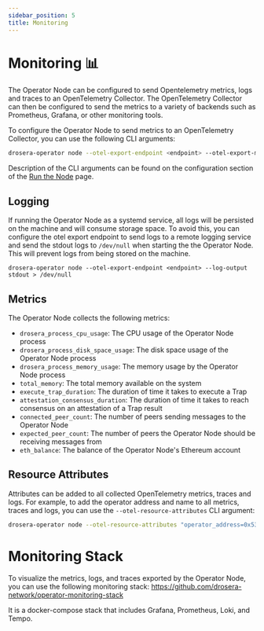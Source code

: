```yaml
---
sidebar_position: 5
title: Monitoring
---
```


# Monitoring 📊

The Operator Node can be configured to send Opentelemetry metrics, logs and traces to an OpenTelemetry Collector. The OpenTelemetry Collector can then be configured to send the metrics to a variety of backends such as Prometheus, Grafana, or other monitoring tools.

To configure the Operator Node to send metrics to an OpenTelemetry Collector, you can use the following CLI arguments:

```bash
drosera-operator node --otel-export-endpoint <endpoint> --otel-export-metadata <metadata> --otel-resource-attributes <attributes>
```

Description of the CLI arguments can be found on the configuration section of the [Run the Node](/operators/run-operator#configuration) page.

## Logging

If running the Operator Node as a systemd service, all logs will be persisted on the machine and will consume storage space. To avoid this, you can configure the otel export endpoint to send logs to a remote logging service and send the stdout logs to `/dev/null` when starting the the Operator Node. This will prevent logs from being stored on the machine.

```
drosera-operator node --otel-export-endpoint <endpoint> --log-output stdout > /dev/null
```

## Metrics

The Operator Node collects the following metrics:

- `drosera_process_cpu_usage`: The CPU usage of the Operator Node process
- `drosera_process_disk_space_usage`: The disk space usage of the Operator Node process
- `drosera_process_memory_usage`: The memory usage by the Operator Node process
- `total_memory`: The total memory available on the system
- `execute_trap_duration`: The duration of time it takes to execute a Trap
- `attestation_consensus_duration`: The duration of time it takes to reach consensus on an attestation of a Trap result
- `connected_peer_count`: The number of peers sending messages to the Operator Node
- `expected_peer_count`: The number of peers the Operator Node should be receiving messages from
- `eth_balance`: The balance of the Operator Node's Ethereum account

## Resource Attributes

Attributes can be added to all collected OpenTelemetry metrics, traces and logs. For example, to add the operator address and name to all metrics, traces and logs, you can use the `--otel-resource-attributes` CLI argument:

```bash
drosera-operator node --otel-resource-attributes "operator_address=0x530719E8fe572C909945Deb045e491865FF2bab0,operator_name=cobra"
```

# Monitoring Stack

To visualize the metrics, logs, and traces exported by the Operator Node, you can use the following monitoring stack: https://github.com/drosera-network/operator-monitoring-stack

It is a docker-compose stack that includes Grafana, Prometheus, Loki, and Tempo.
